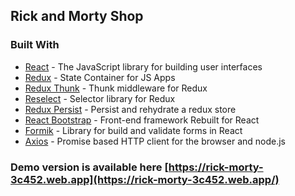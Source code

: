 ## Rick and Morty Shop

### Built With

* [React](https://ru.reactjs.org/) - The JavaScript library for building user interfaces
* [Redux](https://redux.js.org/) - State Container for JS Apps
* [Redux Thunk](https://github.com/reduxjs/redux-thunk) - Thunk middleware for Redux
* [Reselect](https://github.com/reduxjs/reselect) - Selector library for Redux 
* [Redux Persist](https://github.com/rt2zz/redux-persist) - Persist and rehydrate a redux store
* [React Bootstrap](https://react-bootstrap.github.io/) - Front-end framework Rebuilt for React
* [Formik](https://jaredpalmer.com/formik/) -  Library for build and validate forms in React
* [Axios](https://github.com/axios/axios) -  Promise based HTTP client for the browser and node.js

### Demo version is available here [https://rick-morty-3c452.web.app](https://rick-morty-3c452.web.app/)
